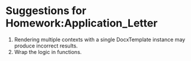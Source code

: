 # Suggestions for Homework:Application_Letter

1. Rendering multiple contexts with a single DocxTemplate instance may produce incorrect results.
2. Wrap the logic in functions.
